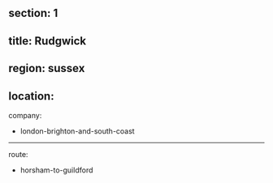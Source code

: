 section: 1
----
title: Rudgwick
----
region: sussex
----
location: 
----
company:
- london-brighton-and-south-coast
----
route:
- horsham-to-guildford
